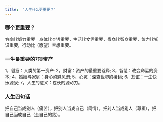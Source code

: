 ```yaml
---
title:  "人生什么更重要？"
---
```

### 哪个更重要？

方向比努力重要，身体比金钱重要，生活比文凭重要，情商比智商重要，能力比知识重要，行动比（愿望）空想重要。

### 一生最重要的7项资产

1，健康：人类的第一资产;
2，财富：资产的最重要诠释;
3，智慧：改变命运的资本;
4，婚姻与家庭：身心的避风港;
5，心灵：深查世界的棱镜;
6，友谊：一生快乐源泉;
7，人生的意义：成长的源动力。

### 人生四句话

把自己当成别人（痛苦），把别人当成自己（同情），把别人当成别人（尊重），把自己当成自己（走自己的路）。